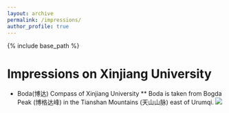 ```yaml
---
layout: archive
permalink: /impressions/
author_profile: true
---
```


{% include base_path %}

Impressions on Xinjiang University
======
* Boda(博达) Compass of Xinjiang University
** Boda is taken from Bogda Peak (博格达峰) in the Tianshan Mountains (天山山脉) east of Urumqi.
![](/images/Graphical_Abstract.jpg)
